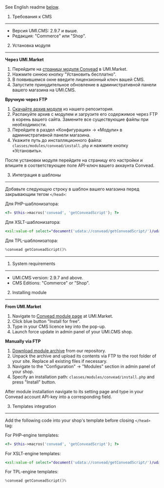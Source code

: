 See English readme [below](#1-system-requirements).

1. Требования к CMS
-------------------

* Версия UMI.CMS: 2.9.7 и выше.
* Редакция: "Сommerce" или "Shop".

2. Установка модуля 
-------------------

**Через UMI.Market**

1. Перейдите на [страницу модуля Convead](http://market.umi-cms.ru/module/convead/) в UMI.Market.
2. Нажмите синюю кнопку "Установить бесплатно".
3. В появившемся окне введите лицензионный ключ вашей CMS.
4. Запустите принудительное обновление в административной панели вашего магазина на UMI.CMS.

**Вручную через FTP**

1. [Скачайте архив модуля](https://d2p70fm3k6a3cb.cloudfront.net/public/plugins/umi/convead-1.1.0.0.tar) из нашего репозитория.
2. Распакуйте архив с модулем и загрузите его содержимое через FTP в корень вашего сайта. Замените все существующие файлы при необходимости.
3. Перейдите в раздел «Конфигурация» → «Модули» в административной панели магазина.
4. Укажите путь до инсталляционного файла: `classes/modules/convead/install.php` и нажмите кнопку «Установить».

После установки модуля перейдите на страницу его настройки и впишите в соответствующее поле API-ключ вашего аккаунта Convead.

3. Интеграция в шаблоны
-----------------------

Добавьте следующую строку в шаблон вашего магазина перед закрывающим тегом `</head>`:

Для PHP-шаблонизатора:  

```php
<?= $this->macros('convead', 'getConveadScript'); ?>
```

Для XSLT-шаблонизатора:  
```xslt
<xsl:value-of select="document('udata://convead/getConveadScript/')/udata" disable-output-escaping="yes" />
```

Для TPL-шаблонизатора:  

```php
%convead getConveadScript()%
```

----------------------

1. System requirements
----------------------

* UMI.CMS version: 2.9.7 and above.
* CMS Editions: "Сommerce" or "Shop".

2. Installing module
--------------------

**From UMI.Market**

1. Navigate to [Convead module page](http://market.umi-cms.ru/module/convead/) at UMI.Market.
2. Click blue button "Install for free".
3. Type in your CMS licence key into the pop-up.
4. Launch force update in admin panel of your UMI.CMS shop.

**Manually via FTP**

1. [Download module archive](https://d2p70fm3k6a3cb.cloudfront.net/public/plugins/umi/convead-1.1.0.0.tar) from our repository.
2. Unpack the archive and upload its contents via FTP to the root folder of your site. Replace all existing files if necessary.
3. Navigate to the "Configuration" → "Modules" section in admin panel of your shop.
4. Specify an installation path: `classes/modules/convead/install.php` and press "Install" button.

After module installation navigate to its setting page and type in your Convead account API-key into a corresponding field.

3. Templates integration
------------------------

Add the following code into your shop's template before closing `</head>` tag:

For PHP-engine templates:  

```php
<?= $this->macros('convead', 'getConveadScript'); ?>
```

For XSLT-engine templates:  
```xslt
<xsl:value-of select="document('udata://convead/getConveadScript/')/udata" disable-output-escaping="yes" />
```

For TPL-engine templates:  

```php
%convead getConveadScript()%
```
